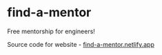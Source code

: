 # find-a-mentor
Free mentorship for engineers! 

Source code for website - 
[find-a-mentor.netlify.app](
find-a-mentor.netlify.app)
